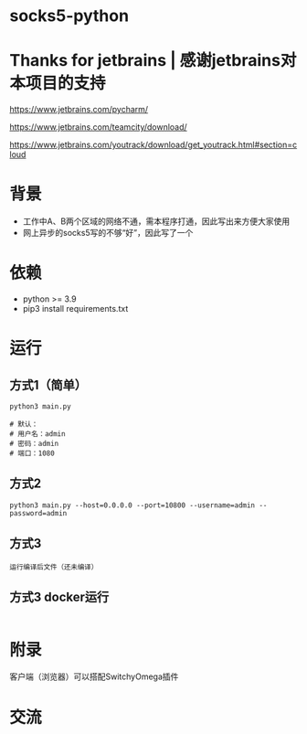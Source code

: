 # socks5-python
# Thanks for jetbrains | 感谢jetbrains对本项目的支持
https://www.jetbrains.com/pycharm/

https://www.jetbrains.com/teamcity/download/

https://www.jetbrains.com/youtrack/download/get_youtrack.html#section=cloud

# 背景
- 工作中A、B两个区域的网络不通，需本程序打通，因此写出来方便大家使用
- 网上异步的socks5写的不够“好”，因此写了一个
# 依赖
- python >= 3.9
- pip3 install requirements.txt
# 运行  
## 方式1（简单）
```
python3 main.py

# 默认：
# 用户名：admin
# 密码：admin
# 端口：1080
```


## 方式2
```
python3 main.py --host=0.0.0.0 --port=10800 --username=admin --password=admin
```

## 方式3
```
运行编译后文件（还未编译）
```
## 方式3 docker运行
```
```
# 附录
客户端（浏览器）可以搭配SwitchyOmega插件


# 交流
